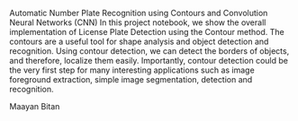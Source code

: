 Automatic Number Plate Recognition using Contours and Convolution Neural Networks (CNN)
In this project notebook, we show the overall implementation of License Plate Detection using the Contour method.
The contours are a useful tool for shape analysis and object detection and recognition. Using contour detection, we can detect the borders of objects, and therefore, localize them easily. Importantly, contour detection could be the very first step for many interesting applications such as image foreground extraction, simple image segmentation, detection and recognition.

Maayan Bitan

